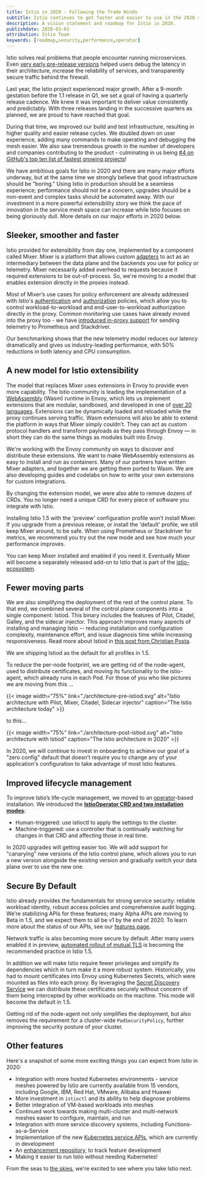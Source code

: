 ```yaml
---
title: Istio in 2020 - Following the Trade Winds
subtitle: Istio continues to get faster and easier to use in the 2020 roadmap
description: A vision statement and roadmap for Istio in 2020.
publishdate: 2020-03-03
attribution: Istio Team
keywords: [roadmap,security,performance,operator]
---
```


Istio solves real problems that people encounter running microservices. Even
[very early pre-release versions](https://kubernetespodcast.com/episode/016-descartes-labs/)
helped users debug the latency in their architecture, increase the reliability
of services, and transparently secure traffic behind the firewall.

Last year, the Istio project experienced major growth. After a 9-month gestation
before the 1.1 release in Q1, we set a goal of having a quarterly release
cadence. We knew it was important to deliver value consistently and predictably.
With three releases landing in the successive quarters as planned, we are proud
to have reached that goal.

During that time, we improved our build and test infrastructure, resulting in
higher quality and easier release cycles. We doubled down on user experience,
adding many commands to make operating and debugging the mesh easier. We also
saw tremendous growth in the number of developers and companies contributing to
the product - culminating in us being
[#4 on GitHub's top ten list of fastest growing projects](https://octoverse.github.com/#fastest-growing-oss-projects-by-contributors)!

We have ambitious goals for Istio in 2020 and there are many major efforts
underway, but at the same time we strongly believe that good infrastructure
should be "boring." Using Istio in production should be a seamless experience;
performance should not be a concern, upgrades should be a non-event and complex
tasks should be automated away. With our investment in a more powerful
extensibility story we think the pace of innovation in the service mesh space
can increase while Istio focuses on being gloriously dull.
More details on our major efforts in 2020 below.

## Sleeker, smoother and faster

Istio provided for extensibility from day one, implemented by a component called
Mixer. Mixer is a platform that allows custom
[adapters](/docs/reference/config/policy-and-telemetry/mixer-overview/#adapters)
to act as an intermediary between the data plane and the backends you use for
policy or telemetry. Mixer necessarily added overhead to requests because it
required extensions to be out-of-process. So, we're moving to a model that
enables extension directly in the proxies instead.

Most of Mixer’s use cases for policy enforcement are already addressed with
Istio's [authentication](/docs/concepts/security/#authentication-policies)
and [authorization](/docs/concepts/security/#authorization) policies, which
allow you to control workload-to-workload and end-user-to-workload authorization
directly in the proxy. Common monitoring use cases have already moved into the
proxy too - we have
[introduced in-proxy support](/docs/reference/config/metrics)
for sending telemetry to Prometheus and Stackdriver.

Our benchmarking shows that the new telemetry model reduces our latency
dramatically and gives us industry-leading performance, with 50% reductions in
both latency and CPU consumption.

## A new model for Istio extensibility

The model that replaces Mixer uses extensions in Envoy to provide even more
capability. The Istio community is leading the implementation of a
[WebAssembly](https://webassembly.org/) (Wasm) runtime in Envoy, which lets us
implement extensions that are modular, sandboxed, and developed in one of
[over 20 languages](https://github.com/appcypher/awesome-wasm-langs). Extensions
can be dynamically loaded and reloaded while the proxy continues serving
traffic. Wasm extensions will also be able to extend the platform in ways that
Mixer simply couldn’t.  They can act as custom protocol handlers and transform
payloads as they pass through Envoy —  in short they can do the same things as
modules built into Envoy.

We're working with the Envoy community on ways to discover and distribute these
extensions. We want to make WebAssembly extensions as easy to install and run as
containers. Many of our partners have written Mixer adapters, and together we
are getting them ported to Wasm. We are also developing guides and codelabs on
how to write your own extensions for custom integrations.

By changing the extension model, we were also able to remove dozens of CRDs.
You no longer need a unique CRD for every piece of software you integrate with
Istio.

Installing Istio 1.5 with the 'preview' configuration profile won't install
Mixer. If you upgrade from a previous release, or install the 'default' profile,
we still keep Mixer around, to be safe. When using Prometheus or Stackdriver for
metrics, we recommend you try out the new mode and see how much your performance
improves.

You can keep Mixer installed and enabled if you need it. Eventually Mixer will
become a separately released add-on to Istio that is part of the
[istio-ecosystem](https://github.com/istio-ecosystem/).

## Fewer moving parts

We are also simplifying the deployment of the rest of the control plane. To
that end, we combined several of the control plane components into a single
component: Istiod. This binary includes the features of Pilot, Citadel, Galley,
and the sidecar injector. This approach improves many aspects of installing and
managing Istio -- reducing installation and configuration complexity,
maintenance effort, and issue diagnosis time while increasing responsiveness.
Read more about Istiod in
[this post from Christian Posta](https://blog.christianposta.com/microservices/istio-as-an-example-of-when-not-to-do-microservices/).

We are shipping Istiod as the default for all profiles in 1.5.

To reduce the per-node footprint, we are getting rid of the node-agent, used to
distribute certificates, and moving its functionality to the istio-agent, which
already runs in each Pod. For those of you who like pictures we are moving from
this ...

{{< image width="75%"
    link="./architecture-pre-istiod.svg"
    alt="Istio architecture with Pilot, Mixer, Citadel, Sidecar injector"
    caption="The Istio architecture today"
    >}}

to this...

{{< image width="75%"
    link="./architecture-post-istiod.svg"
    alt="Istio architecture with Istiod"
    caption="The Istio architecture in 2020"
    >}}

In 2020, we will continue to invest in onboarding to achieve our goal of a
"zero config" default that doesn’t require you to change any of your
application's configuration to take advantage of most Istio features.

## Improved lifecycle management

To improve Istio’s life-cycle management, we moved to an
[operator](https://kubernetes.io/docs/concepts/extend-kubernetes/operator/)-based
installation. We introduced the
**[IstioOperator CRD and two installation modes](/docs/setup/install/istioctl/)**:

- Human-triggered: use istioctl to apply the settings to the cluster.
- Machine-triggered: use a controller that is continually watching for changes
in that CRD and affecting those in real time.

In 2020 upgrades will getting easier too.  We will add support for "canarying"
new versions of the Istio control plane, which allows you to run a new version
alongside the existing version and gradually switch your data plane over to use
the new one.

## Secure By Default

Istio already provides the fundamentals for strong service security: reliable
workload identity, robust access policies and comprehensive audit logging. We’re
stabilizing APIs for these features; many Alpha APIs are moving to Beta in 1.5,
and we expect them to all be v1 by the end of 2020. To learn more about the
status of our APIs, see our
[features page](/about/feature-stages/#istio-features).

Network traffic is also becoming more secure by default. After many users
enabled it in preview,
[automated rollout of mutual TLS](/docs/tasks/security/authentication/authn-policy/#auto-mutual-tls)
is becoming the recommended practice in Istio 1.5.

In addition we will make Istio require fewer privileges and simplify its
dependencies which in turn make it a more robust system. Historically, you had
to mount certificates into Envoy using Kubernetes Secrets, which were mounted as
files into each proxy.  By leveraging the
[Secret Discovery Service](https://www.envoyproxy.io/docs/envoy/latest/configuration/security/secret)
we can distribute these certificates securely without concern of them being
intercepted by other workloads on the machine. This mode will become the default
in 1.5.

Getting rid of the node-agent not only simplifies the deployment, but also
removes the requirement for a cluster-wide `PodSecurityPolicy`, further
improving the security posture of your cluster.

## Other features

Here's a snapshot of some more exciting things you can expect from Istio in
2020:

- Integration with more hosted Kubernetes environments - service meshes
powered by Istio are currently available from 15 vendors, including Google, IBM,
Red Hat, VMware, Alibaba and Huawei
- More investment in `istioctl` and its ability to help diagnose problems
- Better integration of VM-based workloads into meshes
- Continued work towards making multi-cluster and multi-network meshes easier to
configure, maintain, and run
- Integration with more service discovery systems, including
Functions-as-a-Service
- Implementation of the new
[Kubernetes service APIs](https://kubernetes-sigs.github.io/service-apis/),
which are currently in development
- An [enhancement repository](https://github.com/istio/enhancements/),
to track feature development
- Making it easier to run Istio without needing Kubernetes!

From the seas to [the skies](https://www.youtube.com/watch?v=YjZ4AZ7hRM0),
we're excited to see where you take Istio next.
